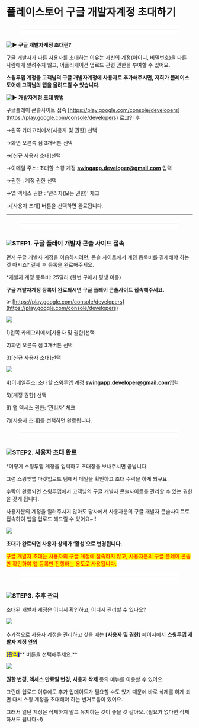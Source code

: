 # 플레이스토어 구글 개발자계정 초대하기

<figure><img src="../../.gitbook/assets/구분선 (1).PNG" alt=""><figcaption></figcaption></figure>

<img src="https://s.w.org/images/core/emoji/11/svg/25b6.svg" alt="▶" data-size="line"> **구글 개발자계정 초대란?**

구글 개발자가 다른 사용자를 초대하는 이유는 자신의 계정(아이디, 비밀번호)을 다른 사람에게 알려주지 않고, 어플리케이션 업로드 관련 권한을 부여할 수 있어요.

**스윙투앱 계정을 고객님의 구글 개발자계정에 사용자로 추가해주시면, 저희가 플레이스토어에 고객님의 앱을 올려드릴 수 있습니다.**



<img src="https://s.w.org/images/core/emoji/11/svg/25b6.svg" alt="▶" data-size="line"> **개발자계정 초대 방법**

구글플레이 콘솔사이트 접속 [https://play.google.com/console/developers](https://play.google.com/console/developers) 로그인 후&#x20;

→왼쪽 카테고리에서\[사용자 및 권한] 선택&#x20;

→화면 오른쪽 점 3개버튼 선택&#x20;

→\[신규 사용자 초대]선택&#x20;

→이메일 주소: 초대할 스윙 계정 **swingapp.developer@gmail.com** 입력&#x20;

→권한 : 계정 권한 선택

→앱 액세스 권한 : ‘관리자(모든 권한)’ 체크&#x20;

→\[사용자 초대] 버튼을 선택하면 완료됩니다.&#x20;

***

<figure><img src="../../.gitbook/assets/구분선 (1).PNG" alt=""><figcaption></figcaption></figure>

### ![](https://wp.swing2app.co.kr/wp-content/uploads/2020/04/%EB%8B%A8%EB%9D%BD1-1.png)STEP1. 구글 플레이 개발자 콘솔 사이트 접속

먼저 구글 개발자 계정을 이용하시려면, 콘솔 사이트에서 계정 등록비를 결제해야 하는것 아시죠? 결제 후 등록을 완료해주세요.

\*개발자 계정 등록비: 25달러 (한번 구매시 평생 이용)&#x20;

**구글 개발자계정 등록이 완료되시면 구글 플레이 콘솔사이트 접속해주세요.**

**☞** [https://play.google.com/console/developers](https://play.google.com/console/developers)

![](https://wp.swing2app.co.kr/wp-content/uploads/2018/09/%EA%B0%9C%EB%B0%9C%EC%9E%90%EC%B4%88%EB%8C%80%EC%8B%A0%EA%B7%9C1.png)

1\)왼쪽 카테고리에서\[사용자 및 권한]선택&#x20;

2\)화면 오른쪽 점 3개버튼 선택&#x20;

3\)\[신규 사용자 초대]선택&#x20;

![](https://wp.swing2app.co.kr/wp-content/uploads/2018/09/%EA%B0%9C%EB%B0%9C%EC%9E%90%EC%B4%88%EB%8C%80%EC%8B%A0%EA%B7%9C2.png)

4\)이메일주소: 초대할 스윙투앱 계정 **swingapp.developer@gmail.com**입력&#x20;

5\)\[계정 권한] 선택

6\) 앱 엑세스 권한: ‘관리자’ 체크&#x20;

7\)\[사용자 초대]를 선택하면 완료됩니다.&#x20;

<figure><img src="../../.gitbook/assets/구분선 (1).PNG" alt=""><figcaption></figcaption></figure>

### ![](https://wp.swing2app.co.kr/wp-content/uploads/2020/04/%EB%8B%A8%EB%9D%BD1-1.png)STEP2. 사용자 초대 완료

\*이렇게 스윙투앱 계정을 입력하고 초대장을 보내주시면 끝납니다.

그럼 스윙투앱 마켓업로드 팀에서 메일을 확인하고 초대 수락을 하게 되구요.

수락이 완료되면 스윙투앱에서 고객님의 구글 개발자 콘솔사이트를 관리할 수 있는 권한을 갖게 됩니다.

사용자분의 계정을 알려주시지 않아도 당사에서 사용자분의 구글 개발자 콘솔사이트로 접속하여 앱을 업로드 해드릴 수 있어요\~!!

![](https://wp.swing2app.co.kr/wp-content/uploads/2018/09/%EA%B0%9C%EB%B0%9C%EC%9E%90%EC%B4%88%EB%8C%80%EC%8B%A0%EA%B7%9C5.png)

**초대가 완료되면 사용자 상태가 ‘활성’으로 변경됩니다.**&#x20;

<mark style="color:red;">구글 개발자 초대는 사용자의 구글 계정에 접속하지 않고, 사용자분의 구글 플레이 콘솔만 확인하여  앱 등록만 진행하는 용도로 사용됩니다.</mark>&#x20;

<figure><img src="../../.gitbook/assets/구분선 (1).PNG" alt=""><figcaption></figcaption></figure>

### ![](https://wp.swing2app.co.kr/wp-content/uploads/2020/04/%EB%8B%A8%EB%9D%BD1-1.png)STEP3. 추후 관리

초대된 개발자 계정은 어디서 확인하고, 어디서 관리할 수 있나요?

![](https://wp.swing2app.co.kr/wp-content/uploads/2018/09/%EA%B0%9C%EB%B0%9C%EC%9E%90%EC%B4%88%EB%8C%80%EC%8B%A0%EA%B7%9C3.png)

추가적으로 사용자 계정을 관리하고 싶을 때는 **\[사용자 및 권한]** 페이지에서 **스윙투앱 개발자 계정 옆의**

<mark style="color:blue;">**\[관리]**</mark>** 버튼을 선택해주세요.**&#x20;

![](https://wp.swing2app.co.kr/wp-content/uploads/2018/09/%EA%B0%9C%EB%B0%9C%EC%9E%90%EC%B4%88%EB%8C%80%EC%8B%A0%EA%B7%9C4.png)

**권한 변경, 엑세스 만료일 변경, 사용자 삭제** 등의 메뉴를 이용할 수 있어요.

그런데 업로드 이후에도 추가 업데이트가 필요할 수도 있기 때문에  바로 삭제를 하게 되면 다시 스윙 계정을 초대해야 하는 번거로움이 있어요.

그래서 일단 계정은 삭제하지 말고 유지하는 것이 좋을 것 같아요. (필요가 없다면 삭제하셔도 됩니다\~!)

